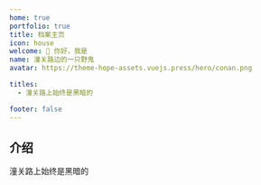 ```yaml
---
home: true
portfolio: true
title: 档案主页
icon: house
welcome: 👋 你好，我是
name: 潼关路边的一只野鬼
avatar: https://theme-hope-assets.vuejs.press/hero/conan.png

titles:
  - 潼关路上始终是黑暗的

footer: false
---
```


## 介绍

潼关路上始终是黑暗的

